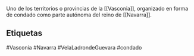 Uno de los territorios o provincias de la [[Vasconia]], organizado en forma de condado como parte autónoma del reino de [[Navarra]]. 
## Etiquetas

#Vasconia #Navarra #VelaLadrondeGuevara #condado 